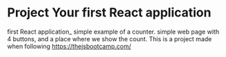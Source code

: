 # Project Your first React application
first React application_ simple example of a counter.
simple web page with 4 buttons, and a place where we show the count.
This is a project made when following https://thejsbootcamp.com/
